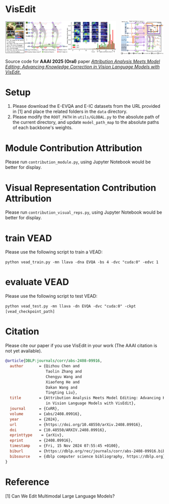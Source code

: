 # VisEdit

<div style="display: flex; justify-content: space-between; align-items: center;">
  <img src="figures/img_attribution.svg" alt="Attribution" style="width: 70%; margin-right: 5px;">
  <img src="figures/img_method.svg" alt="Method" style="width: 27%;">
</div>


Source code for **AAAI 2025 (Oral)** paper [*Attribution Analysis Meets Model Editing: Advancing Knowledge Correction in Vision Language Models with VisEdit*.](https://arxiv.org/abs/2408.09916/)

# Setup
1. Please download the E-EVQA and E-IC datasets from the URL provided in [1] and place the related folders in the `data` directory.
2. Please modify the `ROOT_PATH` in `utils/GLOBAL.py` to the absolute path of the current directory, and update `model_path_map` to the absolute paths of each backbone's weights.

# Module Contribution Attribution 
Please run `contribution_module.py`, using Jupyter Notebook would be better for display.

# Visual Representation Contribution Attribution 
Please run `contribution_visual_reps.py`, using Jupyter Notebook would be better for display.

# train VEAD
Please use the following script to train a VEAD:

`python vead_train.py -mn llava -dna EVQA -bs 4 -dvc "cuda:0" -edvc 1 `

# evaluate VEAD
Please use the following script to test VEAD:

`python vead_test.py -mn llava -dn EVQA -dvc "cuda:0" -ckpt [vead_checkpoint_path]`



# Citation
Please cite our paper if you use VisEdit in your work (The AAAI citation is not yet available).
```bibtex
@article{DBLP:journals/corr/abs-2408-09916,
  author       = {Qizhou Chen and
                  Taolin Zhang and
                  Chengyu Wang and
                  Xiaofeng He and
                  Dakan Wang and
                  Tingting Liu},
  title        = {Attribution Analysis Meets Model Editing: Advancing Knowledge Correction
                  in Vision Language Models with VisEdit},
  journal      = {CoRR},
  volume       = {abs/2408.09916},
  year         = {2024},
  url          = {https://doi.org/10.48550/arXiv.2408.09916},
  doi          = {10.48550/ARXIV.2408.09916},
  eprinttype    = {arXiv},
  eprint       = {2408.09916},
  timestamp    = {Fri, 15 Nov 2024 07:55:45 +0100},
  biburl       = {https://dblp.org/rec/journals/corr/abs-2408-09916.bib},
  bibsource    = {dblp computer science bibliography, https://dblp.org}
}
```


# Reference
[1] Can We Edit Multimodal Large Language Models?



